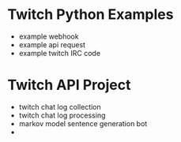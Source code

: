 # Twitch Python Examples

- example webhook
- example api request
- example twitch IRC code

# Twitch API Project
- twitch chat log collection
- twitch chat log processing
- markov model sentence generation bot
- 
